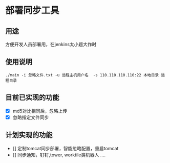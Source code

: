 # 部署同步工具

## 用途

方便开发人员部署用，在jenkins太小题大作时

## 使用说明

`./main -i 忽略文件.txt -u 远程主机用户名  -s 110.110.110.110:22 本地目录 远程目录`


## 目前已实现的功能

- [x] md5对比相同后，忽略上传
- [x] 忽略指定文件同步

## 计划实现的功能

- [] 定制tomcat同步部署，智能忽略配置，重启tomcat
- [] 同步通知，钉钉,tower, worktile类机器人
....
